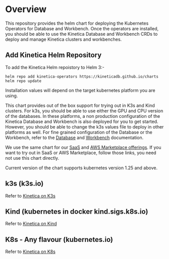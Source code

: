 # Overview

This repository provides the helm chart for deploying the Kubernetes Operators for Database and Workbench. Once the operators are installed, you should be able to use the Kinetica Database and Workbench CRDs to deploy and manage Kinetica clusters and workbenches.


## Add Kinetica Helm Repository

To add the Kinetica Helm repoistory to Helm 3:-

```shell
helm repo add kinetica-operators https://kineticadb.github.io/charts
helm repo update
```

Installation values will depend on the target kubernetes platform you are using.

This chart provides out of the box support for trying out in K3s and Kind clusters. For k3s, you should be able to use either the GPU and CPU version of the databases. In these platforms, a non production configuration of the Kinetica Database and Workbench is also deployed for you to get started. However, you should be able to change the k3s values file to deploy in other platforms as well. For fine grained configuration of the Database or the Workbench, refer to the [Database](Database/database.md) and [Workbench](Workbench/workbench.md) documentation.

We use the same chart for our [SaaS](https://cloud.kinetica.com/) and [AWS Marketplace offerings](https://www.kinetica.com/blog/getting-started-with-kinetica-on-aws/). If you want to try out in SaaS or AWS Marketplace, follow those links, you need not use this chart directly.

Current version of the chart supports kubernetes version 1.25 and above.



## k3s (k3s.io)

Refer to  [Kinetica on K3s](Operators/k3s.md)

## Kind (kubernetes in docker kind.sigs.k8s.io)

Refer to  [Kinetica on Kind](Operators/kind.md)

## K8s - Any flavour (kubernetes.io)

Refer to  [Kinetica on K8s](Operators/k8s.md)

